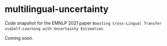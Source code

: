 # multilingual-uncertainty

Code snapshot for the EMNLP 2021 paper `Boosting Cross-Lingual Transfer viaSelf-Learning with Uncertainty Estimation`.

Coming soon.
